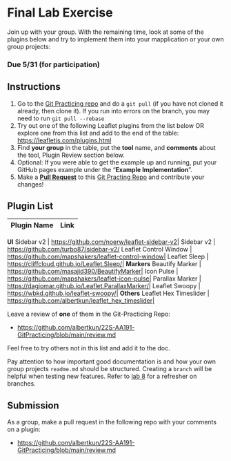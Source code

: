 # Final Lab Exercise

Join up with your group. With the remaining time, look at some of the plugins below and try to implement them into your mapplication or your own group projects:

### Due 5/31 (for participation)

## Instructions

1. Go to the [Git Practicing repo](https://github.com/albertkun/22S-AA191-GitPracticing) and do a `git pull` (if you have not cloned it already, then clone it). If you run into errors on the branch, you may need to run `git pull --rebase`
2. Try out one of the following Leaflet plugins from the list below OR explore one from this list and add to the end of the table: https://leafletjs.com/plugins.html
3. Find **your group** in the table, put the **tool** name, and **comments** about the tool, Plugin Review section below.
4. Optional: If you were able to get the example up and running, put your GitHub pages example under the “**Example Implementation**”.
5. Make a [**Pull Request**](https://medium.com/@urna.hybesis/pull-request-workflow-with-git-6-steps-guide-3858e30b5fa4) to this [Git Practing Repo](https://github.com/albertkun/22S-AA191-GitPracticing) and contribute your changes!

## Plugin List

Plugin Name|Link
--|--
**UI**
Sidebar v2 | https://github.com/noerw/leaflet-sidebar-v2|
Sidebar v2 | https://github.com/turbo87/sidebar-v2/
Leaflet Control Window | https://github.com/mapshakers/leaflet-control-window|
Leaflet Sleep | https://cliffcloud.github.io/Leaflet.Sleep/|
**Markers**
Beautify Marker | https://github.com/masajid390/BeautifyMarker|
Icon Pulse | https://github.com/mapshakers/leaflet-icon-pulse|
Parallax Marker | https://dagjomar.github.io/Leaflet.ParallaxMarker/|
Leaflet Swoopy | https://wbkd.github.io/leaflet-swoopy/|
**Others**
Leaflet Hex Timeslider | https://github.com/albertkun/leaflet_hex_timeslider|

Leave a review of **one** of them in the Git-Practicing Repo:

- https://github.com/albertkun/22S-AA191-GitPracticing/blob/main/review.md

Feel free to try others not in this list and add it to the doc.

Pay attention to how important good documentation is and how your own group projects `readme.md` should be structured. Creating a `branch` will be helpful when testing new features. Refer to [lab 8](../week8/2.md) for a refresher on branches.

## Submission

As a group, make a pull request in the following repo with your comments on a plugin:

- https://github.com/albertkun/22S-AA191-GitPracticing/blob/main/review.md